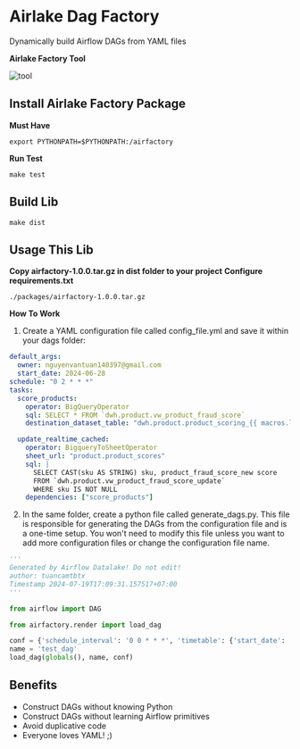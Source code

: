 # Airlake Dag Factory
Dynamically build Airflow DAGs from YAML files

**Airlake Factory Tool**

![tool](../assets/dag_factory.png)


## Install Airlake Factory Package

**Must Have**
```
export PYTHONPATH=$PYTHONPATH:/airfactory
```
**Run Test**
```
make test
```
## Build Lib
```
make dist
```
## Usage This Lib
**Copy airfactory-1.0.0.tar.gz in dist folder to your project**
**Configure requirements.txt**
```
./packages/airfactory-1.0.0.tar.gz
```

**How To Work**

1. Create a YAML configuration file called config_file.yml and save it within your dags folder:
```yaml
default_args:
  owner: nguyenvantuan140397@gmail.com
  start_date: 2024-06-28
schedule: "0 2 * * *"
tasks:
  score_products:
    operator: BigQueryOperator
    sql: SELECT * FROM `dwh.product.vw_product_fraud_score`
    destination_dataset_table: "dwh.product.product_scoring_{{ macros.localtz.ds_nodash(ti) }}"

  update_realtime_cached:
    operator: BigqueryToSheetOperator
    sheet_url: "product.product_scores"
    sql: |
      SELECT CAST(sku AS STRING) sku, product_fraud_score_new score
      FROM `dwh.product.vw_product_fraud_score_update`
      WHERE sku IS NOT NULL
    dependencies: ["score_products"]
```
2. In the same folder, create a python file called generate_dags.py. This file is responsible for generating the DAGs from the configuration file and is a one-time setup. You won't need to modify this file unless you want to add more configuration files or change the configuration file name.
```python
'''
Generated by Airflow Datalake! Do not edit!
author: tuancamtbtx
Timestamp 2024-07-19T17:09:31.157517+07:00
'''

from airflow import DAG

from airfactory.render import load_dag

conf = {'schedule_interval': '0 0 * * *', 'timetable': {'start_date': '2021-01-01', 'end_date': '2021-01-02'}, 'default_args': {'owner': 'airflow', 'depends_on_past': False, 'email_on_failure': False, 'email_on_retry': False, 'retries': 1}, 'tasks': {'task1': {'operator': 'airflow.operators.bash.BashOperator', 'bash_command': 'echo 1', 'execution_timeout': 60, 'sla': 30}, 'task2': {'operator': 'airflow.operators.bash.BashOperator', 'bash_command': 'echo 2', 'execution_timeout': 60, 'sla': 30}}}
name = 'test_dag'
load_dag(globals(), name, conf)
```

## Benefits
- Construct DAGs without knowing Python
- Construct DAGs without learning Airflow primitives
- Avoid duplicative code
- Everyone loves YAML! ;)